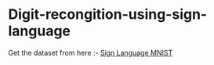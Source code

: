 # Digit-recongition-using-sign-language

Get the dataset from here :- <a href="https://www.kaggle.com/datamunge/sign-language-mnist">Sign Language MNIST</a>
